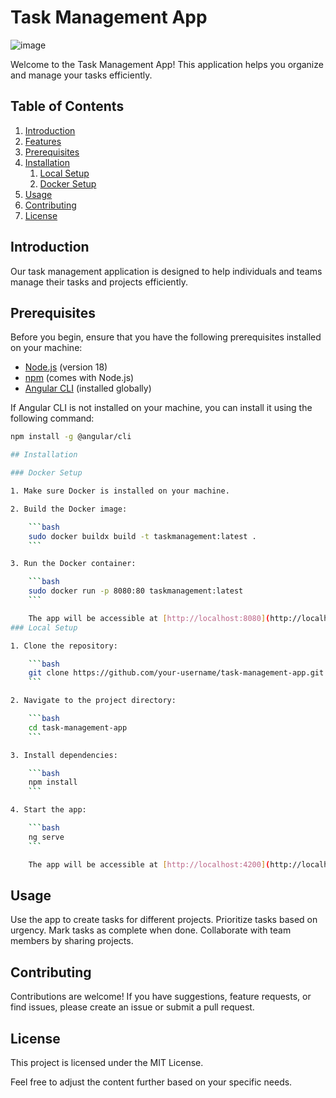 # Task Management App
![image](https://github.com/saddamkhaled/TaskManagement/assets/36507502/b1385701-1806-4ac3-9bb4-630ddf36490b)

Welcome to the Task Management App! This application helps you organize and manage your tasks efficiently.

## Table of Contents

1. [Introduction](#introduction)
2. [Features](#features)
3. [Prerequisites](#prerequisites)
4. [Installation](#installation)
    1. [Local Setup](#local-setup)
    2. [Docker Setup](#docker-setup)
5. [Usage](#usage)
6. [Contributing](#contributing)
7. [License](#license)

## Introduction

Our task management application is designed to help individuals and teams manage their tasks and projects efficiently.

## Prerequisites

Before you begin, ensure that you have the following prerequisites installed on your machine:

- [Node.js](https://nodejs.org/) (version 18)
- [npm](https://www.npmjs.com/) (comes with Node.js)
- [Angular CLI](https://angular.io/cli) (installed globally)

If Angular CLI is not installed on your machine, you can install it using the following command:

```bash
npm install -g @angular/cli

## Installation

### Docker Setup

1. Make sure Docker is installed on your machine.

2. Build the Docker image:

    ```bash
    sudo docker buildx build -t taskmanagement:latest .
    ```

3. Run the Docker container:

    ```bash
    sudo docker run -p 8080:80 taskmanagement:latest
    ```

    The app will be accessible at [http://localhost:8080](http://localhost:8080) when running inside the Docker container.
### Local Setup

1. Clone the repository:

    ```bash
    git clone https://github.com/your-username/task-management-app.git
    ```

2. Navigate to the project directory:

    ```bash
    cd task-management-app
    ```

3. Install dependencies:

    ```bash
    npm install
    ```

4. Start the app:

    ```bash
    ng serve
    ```

    The app will be accessible at [http://localhost:4200](http://localhost:4200).

```

## Usage

Use the app to create tasks for different projects.
Prioritize tasks based on urgency.
Mark tasks as complete when done.
Collaborate with team members by sharing projects.
## Contributing

Contributions are welcome! If you have suggestions, feature requests, or find issues, please create an issue or submit a pull request.
## License

This project is licensed under the MIT License.

Feel free to adjust the content further based on your specific needs.

